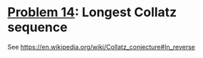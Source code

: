 # [Problem 14](https://projecteuler.net/problem=14): Longest Collatz sequence

See https://en.wikipedia.org/wiki/Collatz_conjecture#In_reverse
